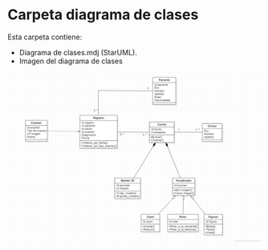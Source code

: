 # Carpeta diagrama de clases
Esta carpeta contiene:
* Diagrama de clases.mdj (StarUML).
* Imagen del diagrama de clases

![Diagrama de clases](Diagrama_de_clases.png)